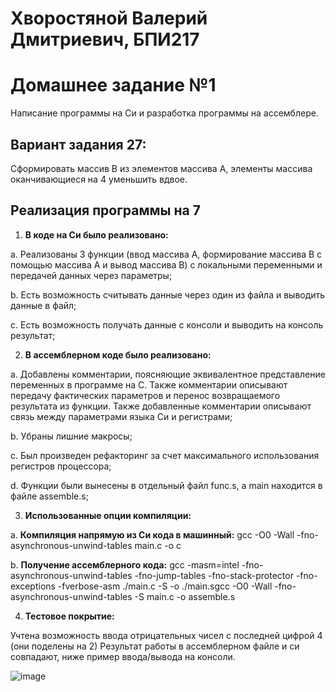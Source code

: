 # Хворостяной Валерий Дмитриевич, БПИ217

# Домашнее задание №1
Написание программы на Си и разработка программы на ассемблере.

## Вариант задания 27: 
Сформировать массив B из элементов массива A, элементы массива оканчивающиеся на 4 уменьшить вдвое.

## Реализация программы на 7
1. **В коде на Си было реализовано:** 

a. Реализованы 3 функции (ввод массива А, формирование массива В с помощью массива А и вывод массива В) с локальными переменными и передачей данных через параметры;

b. Есть возможность считывать данные через один из файла и выводить данные в файл;

c. Есть возможность получать данные с консоли и выводить на консоль результат;

2. **В ассемблерном коде было реализовано:** 

a. Добавлены комментарии, поясняющие эквивалентное представление переменных в программе на C. Также комментарии описывают передачу фактических параметров и перенос возвращаемого результата из функции. Также добавленные комментарии описывают связь между параметрами языка Си и регистрами;

b. Убраны лишние макросы;

c. Был произведен рефакторинг за счет максимального использования регистров процессора;

d. Функции были вынесены в отдельный файл func.s, а main находится в файле assemble.s;

3. **Использованные опции компиляции:** 

a. **Компиляция напрямую из Си кода в машинный:** gcc -O0 -Wall -fno-asynchronous-unwind-tables main.c -o c

b. **Получение ассемблерного кода:** gcc -masm=intel -fno-asynchronous-unwind-tables -fno-jump-tables -fno-stack-protector -fno-exceptions -fverbose-asm ./main.c -S -o ./main.sgcc -O0 -Wall -fno-asynchronous-unwind-tables -S main.c -o assemble.s

4. **Тестовое покрытие:** 

Учтена возможность ввода отрицательных чисел с последней цифрой 4 (они поделены на 2)
Результат работы в ассемблерном файле и си совпадают, ниже пример ввода/вывода на консоли.

![image](https://user-images.githubusercontent.com/18235734/215677038-d65140f7-b9fa-4a4b-86c1-651d2e6500e3.png)
